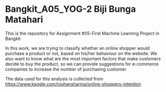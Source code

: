 # Bangkit_A05_YOG-2 Biji Bunga Matahari
This is the repository for Assignment #05-First Machine Learning Project in Bangkit

In this work, we are trying to classify whether an online shopper would purchase a product or not, based on his/her behaviour on the website. We also want to know what are the most important factors that make customers decide to buy the product, so we can provide suggestions for e-commerce companies to increase the number of purchasing customer.

The data used for this analysis is collected from https://www.kaggle.com/roshansharma/online-shoppers-intention
